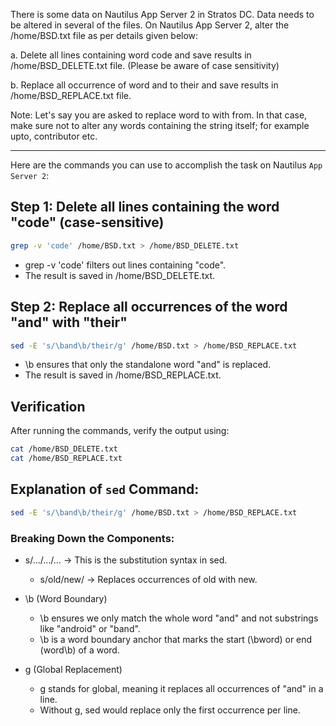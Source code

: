 There is some data on Nautilus App Server 2 in Stratos DC. Data needs to be altered in several of the files. On Nautilus App Server 2, alter the /home/BSD.txt file as per details given below:

a. Delete all lines containing word code and save results in /home/BSD_DELETE.txt file. (Please be aware of case sensitivity)

b. Replace all occurrence of word and to their and save results in /home/BSD_REPLACE.txt file.

Note: Let's say you are asked to replace word to with from. In that case, make sure not to alter any words containing the string itself; for example upto, contributor etc.

---

Here are the commands you can use to accomplish the task on Nautilus `App Server 2`:

## Step 1: Delete all lines containing the word "code" (case-sensitive)
```bash
grep -v 'code' /home/BSD.txt > /home/BSD_DELETE.txt
```

- grep -v 'code' filters out lines containing "code".
- The result is saved in /home/BSD_DELETE.txt.

## Step 2: Replace all occurrences of the word "and" with "their"
```bash
sed -E 's/\band\b/their/g' /home/BSD.txt > /home/BSD_REPLACE.txt
```

- \b ensures that only the standalone word "and" is replaced.
- The result is saved in /home/BSD_REPLACE.txt.

## Verification
After running the commands, verify the output using:

```bash
cat /home/BSD_DELETE.txt
cat /home/BSD_REPLACE.txt
```

## Explanation of `sed` Command:
```bash
sed -E 's/\band\b/their/g' /home/BSD.txt > /home/BSD_REPLACE.txt
```
### Breaking Down the Components:

- s/…/…/… → This is the substitution syntax in sed.

    - s/old/new/ → Replaces occurrences of old with new.
    
- \b (Word Boundary)

    -  \b ensures we only match the whole word "and" and not substrings like "android" or "band".
    - \b is a word boundary anchor that marks the start (\bword) or end (word\b) of a word.
- g (Global Replacement)

    - g stands for global, meaning it replaces all occurrences of "and" in a line.
    - Without g, sed would replace only the first occurrence per line.

